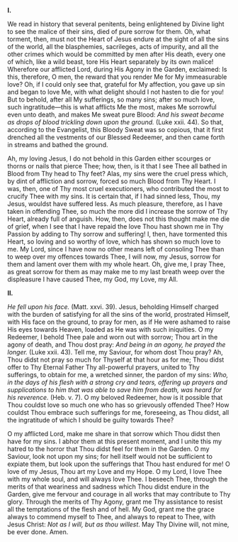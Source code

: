 
**I\.**

We read in history that several penitents, being enlightened by Divine light to see the malice of their sins, died of pure sorrow for them. Oh, what torment, then, must not the Heart of Jesus endure at the sight of all the sins of the world, all the blasphemies, sacrileges, acts of impurity, and all the other crimes which would be committed by men after His death, every one of which, like a wild beast, tore His Heart separately by its own malice! Wherefore our afflicted Lord, during His Agony in the Garden, exclaimed: Is this, therefore, O men, the reward that you render Me for My immeasurable love? Oh, if I could only see that, grateful for My affection, you gave up sin and began to love Me, with what delight should I not hasten to die for you! But to behold, after all My sufferings, so many sins; after so much love, such ingratitude—this is what afflicts Me the most, makes Me sorrowful even unto death, and makes Me sweat pure Blood: *And his sweat became as drops of blood trickling down upon the ground.* (Luke xxii. 44). So that, according to the Evangelist, this Bloody Sweat was so copious, that it first drenched all the vestments of our Blessed Redeemer, and then came forth in streams and bathed the ground.

Ah, my loving Jesus, I do not behold in this Garden either scourges or thorns or nails that pierce Thee; how, then, is it that I see Thee all bathed in Blood from Thy head to Thy feet? Alas, my sins were the cruel press which, by dint of affliction and sorrow, forced so much Blood from Thy Heart. I was, then, one of Thy most cruel executioners, who contributed the most to crucify Thee with my sins. It is certain that, if I had sinned less, Thou, my Jesus, wouldst have suffered less. As much pleasure, therefore, as I have taken in offending Thee, so much the more did I increase the sorrow of Thy Heart, already full of anguish. How, then, does not this thought make me die of grief, when I see that I have repaid the love Thou hast shown me in Thy Passion by adding to Thy sorrow and suffering! I, then, have tormented this Heart, so loving and so worthy of love, which has shown so much love to me. My Lord, since I have now no other means left of consoling Thee than to weep over my offences towards Thee, I will now, my Jesus, sorrow for them and lament over them with my whole heart. Oh, give me, I pray Thee, as great sorrow for them as may make me to my last breath weep over the displeasure I have caused Thee, my God, my Love, my All.

**II\.**

*He fell upon his face.* (Matt. xxvi. 39). Jesus, beholding Himself charged with the burden of satisfying for all the sins of the world, prostrated Himself, with His face on the ground, to pray for men, as if He were ashamed to raise His eyes towards Heaven, loaded as He was with such iniquities. O my Redeemer, I behold Thee pale and worn out with sorrow; Thou art in the agony of death, and Thou dost pray: *And being in an agony, he prayed the longer.* (Luke xxii. 43). Tell me, my Saviour, for whom dost Thou pray? Ah, Thou didst not pray so much for Thyself at that hour as for me; Thou didst offer to Thy Eternal Father Thy all-powerful prayers, united to Thy sufferings, to obtain for me, a wretched sinner, the pardon of my sins: *Who, in the days of his flesh with a strong cry and tears, offering up prayers and supplications to him that was able to save him from death, was heard for his reverence.* (Heb. v. 7). O my beloved Redeemer, how is it possible that Thou couldst love so much one who has so grievously offended Thee? How couldst Thou embrace such sufferings for me, foreseeing, as Thou didst, all the ingratitude of which I should be guilty towards Thee?

O my afflicted Lord, make me share in that sorrow which Thou didst then have for my sins. I abhor them at this present moment, and I unite this my hatred to the horror that Thou didst feel for them in the Garden. O my Saviour, look not upon my sins; for hell itself would not be sufficient to expiate them, but look upon the sufferings that Thou hast endured for me! O love of my Jesus, Thou art my Love and my Hope. O my Lord, I love Thee with my whole soul, and will always love Thee. I beseech Thee, through the merits of that weariness and sadness which Thou didst endure in the Garden, give me fervour and courage in all works that may contribute to Thy glory. Through the merits of Thy Agony, grant me Thy assistance to resist all the temptations of the flesh and of hell. My God, grant me the grace always to commend myself to Thee, and always to repeat to Thee, with Jesus Christ: *Not as I will, but as thou willest*. May Thy Divine will, not mine, be ever done. Amen.

